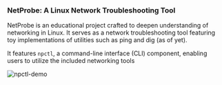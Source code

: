 ### NetProbe: A Linux Network Troubleshooting Tool

NetProbe is an educational project crafted to deepen understanding of networking in Linux. It serves as a network troubleshooting tool featuring toy implementations of utilities such as ping and dig (as of yet).

It features `npctl`, a command-line interface (CLI) component, enabling users to utilize the included networking tools

![npctl-demo](https://github.com/swagnikdutta/netprobe/assets/5301901/5ae054f0-64f5-46dd-bc76-02d6505d878e)

